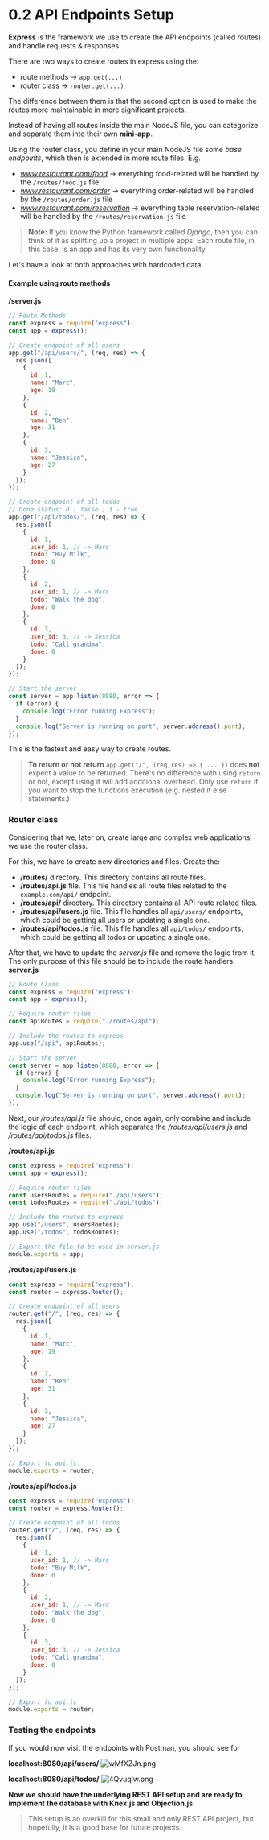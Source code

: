 # 0.2 API Endpoints Setup
**Express** is the framework we use to create the API endpoints (called routes) and handle requests & responses.

There are two ways to create routes in express using the:
- route methods -> `app.get(...)`
- router class -> `router.get(...)`

The difference between them is that the second option is used to make the routes more maintainable in more significant projects. 

Instead of having all routes inside the main NodeJS file, you can categorize and separate them into their own **mini-app**.

Using the router class, you define in your main NodeJS file some *base endpoints*, which then is extended in more route files.
E.g.
- *www.restaurant.com/food* -> everything food-related will be handled by the `/routes/food.js` file
- *www.restaurant.com/order* -> everything order-related will be handled by the `/routes/order.js` file
- *www.restaurant.com/reservation* -> everything table reservation-related will be handled by the `/routes/reservation.js` file

> **Note:**
> If you know the Python framework called *Django*, then you can think of it as splitting up a project in multiple apps. Each route file, in this case, is an app and has its very own functionality.

Let's have a look at both approaches with hardcoded data.

#### Example using route methods
**/server.js**
```js
// Route Methods
const express = require("express");
const app = express();

// Create endpoint of all users
app.get("/api/users/", (req, res) => {
  res.json([
    {
      id: 1,
      name: "Marc",
      age: 19
    },
    {
      id: 2,
      name: "Ben",
      age: 31
    },
    {
      id: 3,
      name: "Jessica",
      age: 27
    }
  ]);
});

// Create endpoint of all todos
// Done status: 0 - false ; 1 - true
app.get("/api/todos/", (req, res) => {
  res.json([
    {
      id: 1,
      user_id: 1, // -> Marc
      todo: "Buy Milk",
      done: 0
    },
    {
      id: 2,
      user_id: 1, // -> Marc
      todo: "Walk the dog",
      done: 0
    },
    {
      id: 3,
      user_id: 3, // -> Jessica
      todo: "Call grandma",
      done: 0
    }
  ]);
});

// Start the server
const server = app.listen(8080, error => {
  if (error) {
    console.log("Error running Express");
  }
  console.log("Server is running on port", server.address().port);
});
```
This is the fastest and easy way to create routes.

> **To return or not return**
> `app.get("/", (req,res) => { ... })` does **not** expect a value to be returned. There's no difference with using `return` or not, except using it will add additional overhead.
> Only use `return` if you want to stop the functions execution (e.g. nested if else statements.)

### Router class
Considering that we, later on, create large and complex web applications, we use the router class. 

For this, we have to create new directories and files. 
Create the:
- **/routes/** directory. This directory contains all route files.
- **/routes/api.js** file. This file handles all route files related to the `example.com/api/` endpoint.
- **/routes/api/** directory. This directory contains all API route related files.
- **/routes/api/users.js** file. This file handles all `api/users/` endpoints, which could be getting all users or updating a single one.
- **/routes/api/todos.js** file. This file handles all `api/todos/` endpoints, which could be getting all todos or updating a single one.

After that, we have to update the *server.js* file and remove the logic from it. The only purpose of this file should be to include the route handlers.
**server.js**
```js
// Route Class
const express = require("express");
const app = express();

// Require router files
const apiRoutes = require("./routes/api");

// Include the routes to express
app.use("/api", apiRoutes);

// Start the server
const server = app.listen(8080, error => {
  if (error) {
    console.log("Error running Express");
  }
  console.log("Server is running on port", server.address().port);
});
```

Next, our */routes/api.js* file should, once again, only combine and include the logic of each endpoint, which separates the */routes/api/users.js* and */routes/api/todos.js* files.

**/routes/api.js**
```js
const express = require("express");
const app = express();

// Require router files
const usersRoutes = require("./api/users");
const todosRoutes = require("./api/todos");

// Include the routes to express
app.use("/users", usersRoutes);
app.use("/todos", todosRoutes);

// Export the file to be used in server.js
module.exports = app;
```

**/routes/api/users.js**
```js
const express = require("express");
const router = express.Router();

// Create endpoint of all users
router.get("/", (req, res) => {
  res.json([
    {
      id: 1,
      name: "Marc",
      age: 19
    },
    {
      id: 2,
      name: "Ben",
      age: 31
    },
    {
      id: 3,
      name: "Jessica",
      age: 27
    }
  ]);
});

// Export to api.js
module.exports = router;
```

**/routes/api/todos.js**
```js
const express = require("express");
const router = express.Router();

// Create endpoint of all todos
router.get("/", (req, res) => {
  res.json([
    {
      id: 1,
      user_id: 1, // -> Marc
      todo: "Buy Milk",
      done: 0
    },
    {
      id: 2,
      user_id: 1, // -> Marc
      todo: "Walk the dog",
      done: 0
    },
    {
      id: 3,
      user_id: 3, // -> Jessica
      todo: "Call grandma",
      done: 0
    }
  ]);
});

// Export to api.js
module.exports = router;
```

### Testing the endpoints
If you would now visit the endpoints with Postman, you should see for

**localhost:8080/api/users/**
![wMfXZJn.png](https://i.imgur.com/wMfXZJn.png)

**localhost:8080/api/todos/**
![4Qvuqlw.png](https://i.imgur.com/4Qvuqlw.png)

**Now we should have the underlying REST API setup and are ready to implement the database with Knex.js and Objection.js**

> This setup is an overkill for this small and only REST API project, but hopefully, it is a good base for future projects.